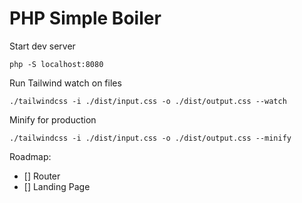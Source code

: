 # PHP Simple Boiler

Start dev server
```
php -S localhost:8080
```

Run Tailwind watch on files
```
./tailwindcss -i ./dist/input.css -o ./dist/output.css --watch
```

Minify for production
```
./tailwindcss -i ./dist/input.css -o ./dist/output.css --minify
```

Roadmap:
- [] Router
- [] Landing Page